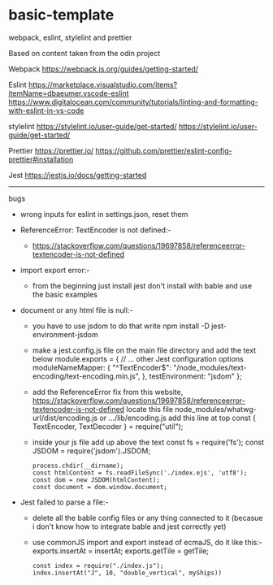 # basic-template
webpack, eslint, stylelint and prettier

Based on content taken from the odin project

Webpack
https://webpack.js.org/guides/getting-started/

Eslint
https://marketplace.visualstudio.com/items?itemName=dbaeumer.vscode-eslint
https://www.digitalocean.com/community/tutorials/linting-and-formatting-with-eslint-in-vs-code

stylelint
https://stylelint.io/user-guide/get-started/
https://stylelint.io/user-guide/get-started/

Prettier
https://prettier.io/
https://github.com/prettier/eslint-config-prettier#installation

Jest 
https://jestjs.io/docs/getting-started

*****
bugs
* wrong inputs for eslint in settings.json, reset them
  
* ReferenceError: TextEncoder is not defined:-
    - https://stackoverflow.com/questions/19697858/referenceerror-textencoder-is-not-defined
    
* import export error:-
    - from the beginning just install jest don't install with bable and use the basic examples
    
* document or any html file is null:-
    - you have to use jsdom to do that write npm install -D jest-environment-jsdom
    - make a jest.config.js file on the main file directory and add the text below
          module.exports = {
          // ... other Jest configuration options
          moduleNameMapper: {
            "^TextEncoder$": "<rootDir>/node_modules/text-encoding/text-encoding.min.js",
          },
          testEnvironment: "jsdom"
          };
      
    - add the ReferenceError fix from this website, https://stackoverflow.com/questions/19697858/referenceerror-textencoder-is-not-defined
          locate this file node_modules/whatwg-url/dist/encoding.js or .../lib/encoding.js
          add this line at top
              const { TextEncoder, TextDecoder } = require("util");
      
    - inside your js file add up above the text
          const fs = require('fs');
          const JSDOM = require('jsdom').JSDOM;
          
          process.chdir(__dirname);
          const htmlContent = fs.readFileSync('./index.ejs', 'utf8');
          const dom = new JSDOM(htmlContent);
          const document = dom.window.document;

* Jest failed to parse a file:-
    - delete all the bable config files or any thing connected to it (becasue i don't know how to integrate bable and jest correctly yet)
    - use commonJS import and export instead of ecmaJS, do it like this:-
          exports.insertAt = insertAt;
          exports.getTile = getTile;


          const index = require("./index.js");
          index.insertAt("J", 10, "double_vertical", myShips))
